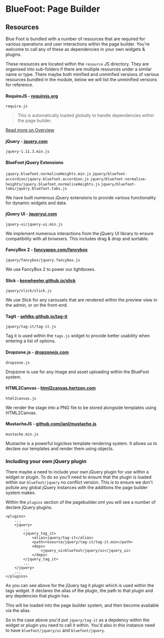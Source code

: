 # BlueFoot: Page Builder
## Resources
Blue Foot is bundled with a number of resources that are required for various operations and user interactions within the page builder. You're welcome to call any of these as dependencies in your own widgets & plugins.

These resources are located within the `resource` JS directory. They are organised into sub-folders if there are multiple resources under a similar name or type. There maybe both minified and unminfied versions of various resources bundled in the module, below we will list the unminified versions for reference.

#### RequireJS - [requirejs.org](http://requirejs.org)
`require.js`
> This is automatically loaded globally to handle dependencies within the page builder. 

[Read more on Overview](PageBuilder/Overview.md#requirejs)

#### jQuery - [jquery.com](http://jquery.com)
`jquery-1.11.3.min.js`

#### BlueFoot jQuery Extensions
`jquery.bluefoot.normaliseHeights.min.js`
`jquery/bluefoot-accordion/jquery.bluefoot.accordion.js`
`jquery/bluefoot-normalise-heights/jquery.bluefoot.normaliseHeights.js`
`jquery/bluefoot-tabs/jquery.bluefoot.tabs.js`

We have built numerous jQuery extensions to provide various functionality for dynamic widgets and data.

#### jQuery UI - [jqueryui.com](http://jqueryui.com)
`jquery-ui/jquery-ui.min.js`

We implement numerous interactions from the jQuery UI library to ensure compatibility with all browsers. This includes drag & drop and sortable.

#### FancyBox 2 - [fancyapps.com/fancybox](http://fancyapps.com/fancybox/)
`jquery/fancybox/jquery.fancybox.js`

We use FancyBox 2 to power our lightboxes.

#### Slick - [kenwheeler.github.io/slick](http://kenwheeler.github.io/slick/)
`jquery/slick/slick.js`

We use Slick for any carousels that are rendered within the preview view in the admin, or on the front-end.

#### TagIt - [aehlke.github.io/tag-it](http://aehlke.github.io/tag-it/)
`jquery/tag-it/tag-it.js`

Tag it is used within the `tags.js` widget to provide better usability when entering a list of options.

#### Dropzone.js - [dropzonejs.com](http://www.dropzonejs.com)
`dropzone.js`

Dropzone is use for any image and asset uploading within the BlueFoot system.

#### HTML2Canvas - [html2canvas.hertzen.com](https://html2canvas.hertzen.com)
`html2canvas.js`

We render the stage into a PNG file to be stored alongside templates using HTML2Canvas.

#### MustacheJS - [github.com/janl/mustache.js](https://github.com/janl/mustache.js/)
`mustache.min.js`

Mustache is a powerful logicless template rendering system. It allows us to declare our templates and render them using objects.

### Including your own jQuery plugin
There maybe a need to include your own jQuery plugin for use within a widget or plugin. To do so you'll need to ensure that the plugin is loaded within our `bluefoot/jquery` no conflict version. This is to ensure we don't pollute any global jQuery instances with the additions the page builder system makes.

Within the `plugins` section of the pagebuilder.xml you will see a number of declare jQuery plugins.
```
<plugins>
    ...
    <jquery>
        ...
        <jquery_tag_it>
            <alias>jquery/tag-it</alias>
            <path>resource/jquery/tag-it/tag-it.min</path>
            <deps>
                <jquery_ui>bluefoot/jquery/ui</jquery_ui>
            </deps>
        </jquery_tag_it>
        ...
    </jquery>
    ...
</plugins>
```
As you can see above for the jQuery tag it plugin which is used within the tags widget. It declares the alias of the plugin, the path to that plugin and any depdencies that plugin has.

This will be loaded into the page builder system, and then become available via the alias.

So in the case above you'd put `jquery/tag-it` as a depdency within the widget or plugin you need to call it within. You'd also in this instance need to have `bluefoot/jquery/ui` and `bluefoot/jquery`.


